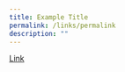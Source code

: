 ```yaml
---
title: Example Title
permalink: /links/permalink
description: ""
---
```

<a href="https://www.ace-learning.com">Link</a>